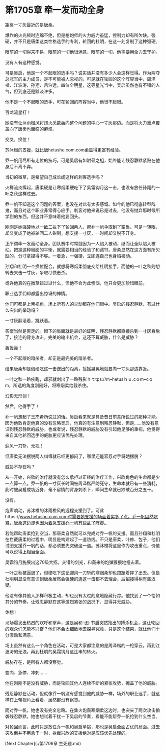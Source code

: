 # 第1705章 牵一发而动全身

距离一寸灰最近的是唐柔。

爆炸的火光顿时连绵不绝，但是枪炮师的火力威力虽猛，控制力却有所欠缺。强硬，并不只是唐柔这类性格选手的专利，轮回的杜明，在这一刻复制了这种强硬。

眼前的一切得来不易，眼前的一切他很满意，眼前的一切，他需要用全力去守护。

没有人有这种感觉。

可是吴启，他是一个不起眼的选手吗？说实话并没有多少人会这样觉得。作为两夺总冠军的主力成员，是不可能被人忽视的。可是就在轮回的这个阵容当中，周泽楷、江波涛、孙翔、吕泊远，四位全明星，这等星光当中，吴启虽然也有不错的人气，但到底还是黯淡许多。

他不是一个不起眼的选手，可在轮回的阵容当中，他很不起眼。

百龙流星打！

她没有让沐雨橙风将炮火悉数轰向整个问题的中心一寸灰那边。而是将火力重点覆盖向了唐柔也面临的麻烦。

交叉，换位！

苏沐橙的支援，就比唐hetushu.com.com柔显得更富有经验。

乔一帆用尽所有走位的技巧，可是吴启有如附骨之蛆，始终能让残忍静默紧贴在他身后不离不弃。

当初的微草，是希望自己成长成这样的刺客选手吗？

火舞流炎挥起，唐柔硬是让寒烟柔硬吃下了吴霜钩月这一击，也没有放任孙翔的一叶之秋这样过去。

乔一帆不知道这个问题的答案，也没在对此有太多感慨。如今的他已彻底转型阵鬼，而且对这个职业非常得心应手。刺客对他来说已是过去，他没有抛弃那时候所学到的东西，但这并不意味着他要回头。

刚刚是她强硬地以一敌二拦下了轮回两人，帮乔一帆争取到了空当。可是一转眼，却又变成了她被轮回二人钳制，想支援一寸灰，一时间却又脱不开身。

正所谓牵一发而动全身。团队赛中时常就因为一人陷入被动，继而让全队陷入被动。把握这种局面的平衡，就需要相当的经验了和*图*书。唐柔显然在这方面有所欠缺的，分寸拿捏得不够。一着急，一强硬，立即连自己也身陷被动。

孙翔和杜明一个换位配合，就想将寒烟柔彻底交给杜明接手，而他的一叶之秋则想转去夹击一寸灰，争取尽快击杀。

或许他真的在微草错过过什么，但他不会为此懊恼，他只会更加珍惜眼前。

职业选手们却都露出惊讶的神情。

他们可都是上帝视角，场上所有人的举动都在他们眼中。吴启的残忍静默，有过什么突出的举动吗？

一寸灰翻滚着，跳跃着。

答案当然是否定的。眼下的局面就是最好的证明，残忍静默都直接杀到一寸灰身后了，接连的背身攻击，完美的输出机会，这还不算威胁，什么是威胁？

轰轰轰！

一个不起眼的暗杀者，却正是最完美的暗杀者。

结果唐柔却是借硬吃这一击送出的距离，摇摇晃晃地就要向一寸灰那边靠近。

一叶之秋一路疾跑，却邪就刺出了一路残影ｈｔtps://m•hetusｈｕ.cｏm•cｏm，所选的角度刚刚好，将寒烟柔给截杀住。

幻影无形剑！

然后，他得手了！

乔一帆想起了王杰希所说过的话。吴启看来就是具备昔日前辈所说过的那种才能。因为他敢肯定他真的没有忽略吴启，他真的有注意到残忍静默，但是……他没有意识到残忍静默的威胁，也或者说，残忍静默的威胁没有引起他足够的重视，他觉得来自其他轮回选手的威胁更应该优先处理。

迎风一刀斩，无视！

但唐柔无法摆脱两人纠缠就已经更郁闷了，哪里还能容忍对手将她摆脱？

威胁不存在吗？

从一开始，兴欣的治疗就没有怎么承担过正经的治疗工作，兴欣角色的生命都是少一点算一点。乔一帆的一寸灰长时间被周泽楷严防死守，生命本就已有一些消耗，此时被吴启成功近身，毫不留情的背身刺杀下，瞬间生命就已跌破百分之五十。

没有。

炮声响动，苏沐橙的沐雨橙风的远程支援到了。可此https://www.hetushu.com.com时需要她支援的场面着实多了点。乔一帆固然吃紧，唐柔这边却也因为着急支援乔一帆有些乱了阵脚。

若能帮助唐柔抢到空当，那唐柔自然就可以完成对乔一帆的支援。而且孙翔和杜明在拦截唐柔的过程中，明显是构建起了一道防线。不只是唐柔，叶修、包子，他们试图支援乔一帆的话，都必须要先突破这一道。苏沐橙将这里作为攻击重点，价值可以说得上相当全面。

吴霜钩月施展出这70级大招。交错的剑光，和轰来的炮弹狠狠地撞击着。

一叶之秋被逼退了，但硬吃下这记迎风一刀斩的寒烟柔却也踉跄着摔了出去。但是杜明明显没有意识到唐柔居然会强硬的连这一击都不去理会，后招接得稍有些迟疑。

他没有像其他人那样积极主动，却也没有太过刻意地隐藏行踪。他找到了一个恰如其分的节奏，让残忍静默在这等激烈紧张的战况下，显得并无威胁。

休想！

现场爆发出热烈的欢呼和掌声，这是吴和-图-书启突然抢出的搏杀机会，这让轮回的观众们怎能不兴奋？他们不会太细致地去探寻究竟，只是这个结果，就让他们十分激动和满意。

场上虽然有这么一个角色在活动，可是大家都注意的是周泽楷的一枪穿云，再到江波涛的无浪，再到杜明的吴霜钩月这连串的转火。

威胁存在，是所有人都没察觉。

变向、急停、冲刺……

他在刚刚不是没有威胁，而是轮回其他人连续不断的紧张攻势，掩盖了他的威胁。

残忍静默在活动，但就像乔一帆没有感觉到他的威胁一样，场外的职业选手，就这样在上帝视角上看着，居然都没有察觉。

而对乔一帆，她也没有完全忽略。在集火炮轰寒烟柔这边时，也突夹了两次攻击偷袭残忍静默，她也想试着干扰一下吴启的节奏，看能不能帮乔一帆抢到什么空当。

对轮回而言，此时只是放任乔一帆和吴启单挑，那也是吴启全面占优的局面。过去夹攻倒并不用急于一时，拦截兴欣的支援绝对是应该优先处理的。



[Next Chapter](./第1706章 生死题.md)